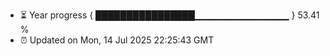 - ⏳ Year progress { ████████████████▁▁▁▁▁▁▁▁▁▁▁▁▁▁ } 53.41 %
- ⏰ Updated on Mon, 14 Jul 2025 22:25:43 GMT

